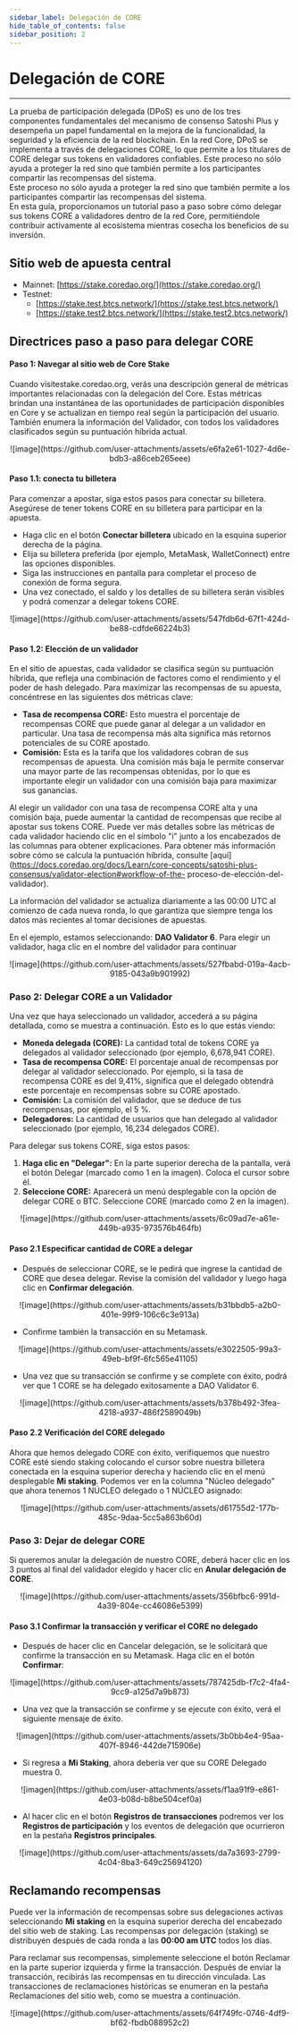 ```yaml
---
sidebar_label: Delegación de CORE
hide_table_of_contents: false
sidebar_position: 2
---
```


# Delegación de CORE

---

La prueba de participación delegada (DPoS) es uno de los tres componentes fundamentales del mecanismo de consenso Satoshi Plus y desempeña un papel fundamental en la mejora de la funcionalidad, la seguridad y la eficiencia de la red blockchain. En la red Core, DPoS se implementa a través de delegaciones CORE, lo que permite a los titulares de CORE delegar sus tokens en validadores confiables. Este proceso no sólo ayuda a proteger la red sino que también permite a los participantes compartir las recompensas del sistema.\
Este proceso no sólo ayuda a proteger la red sino que también permite a los participantes compartir las recompensas del sistema.\
En esta guía, proporcionamos un tutorial paso a paso sobre cómo delegar sus tokens CORE a validadores dentro de la red Core, permitiéndole contribuir activamente al ecosistema mientras cosecha los beneficios de su inversión.

## Sitio web de apuesta central

- Mainnet: [https://stake.coredao.org/](https://stake.coredao.org/)
- Testnet: 
    - [https://stake.test.btcs.network/](https://stake.test.btcs.network/)
    - [https://stake.test2.btcs.network/](https://stake.test2.btcs.network/)

## Directrices paso a paso para delegar CORE

#### Paso 1: Navegar al sitio web de Core Stake

Cuando visitestake.coredao.org, verás una descripción general de métricas importantes relacionadas con la delegación del Core. Estas métricas brindan una instantánea de las oportunidades de participación disponibles en Core y se actualizan en tiempo real según la participación del usuario. También enumera la información del Validador, con todos los validadores clasificados según su puntuación híbrida actual.

<p align="center">![image](https://github.com/user-attachments/assets/e6fa2e61-1027-4d6e-bdb3-a86ceb265eee)</p>

#### Paso 1.1: conecta tu billetera

Para comenzar a apostar, siga estos pasos para conectar su billetera. Asegúrese de tener tokens CORE en su billetera para participar en la apuesta.

- Haga clic en el botón **Conectar billetera** ubicado en la esquina superior derecha de la página.
- Elija su billetera preferida (por ejemplo, MetaMask, WalletConnect) entre las opciones disponibles.
- Siga las instrucciones en pantalla para completar el proceso de conexión de forma segura.
- Una vez conectado, el saldo y los detalles de su billetera serán visibles y podrá comenzar a delegar tokens CORE.

<p align="center">![image](https://github.com/user-attachments/assets/547fdb6d-67f1-424d-be88-cdfde66224b3)</p>

#### Paso 1.2: Elección de un validador

En el sitio de apuestas, cada validador se clasifica según su puntuación híbrida, que refleja una combinación de factores como el rendimiento y el poder de hash delegado. Para maximizar las recompensas de su apuesta, concéntrese en las siguientes dos métricas clave:

- **Tasa de recompensa CORE:** Esto muestra el porcentaje de recompensas CORE que puede ganar al delegar a un validador en particular. Una tasa de recompensa más alta significa más retornos potenciales de su CORE apostado.
- **Comisión:** Esta es la tarifa que los validadores cobran de sus recompensas de apuesta. Una comisión más baja le permite conservar una mayor parte de las recompensas obtenidas, por lo que es importante elegir un validador con una comisión baja para maximizar sus ganancias.

Al elegir un validador con una tasa de recompensa CORE alta y una comisión baja, puede aumentar la cantidad de recompensas que recibe al apostar sus tokens CORE. Puede ver más detalles sobre las métricas de cada validador haciendo clic en el símbolo "i" junto a los encabezados de las columnas para obtener explicaciones. Para obtener más información sobre cómo se calcula la puntuación híbrida, consulte [aquí](https://docs.coredao.org/docs/Learn/core-concepts/satoshi-plus-consensus/validator-election#workflow-of-the- proceso-de-elección-del-validador).

La información del validador se actualiza diariamente a las 00:00 UTC al comienzo de cada nueva ronda, lo que garantiza que siempre tenga los datos más recientes al tomar decisiones de apuestas.

En el ejemplo, estamos seleccionando: **DAO Validator 6**. Para elegir un validador, haga clic en el nombre del validador para continuar

<p align="center">![image](https://github.com/user-attachments/assets/527fbabd-019a-4acb-9185-043a9b901992)</p>

### Paso 2: Delegar CORE a un Validador

Una vez que haya seleccionado un validador, accederá a su página detallada, como se muestra a continuación. Esto es lo que estás viendo:

- **Moneda delegada (CORE):** La cantidad total de tokens CORE ya delegados al validador seleccionado (por ejemplo, 6,678,941 CORE).
- **Tasa de recompensa CORE:** El porcentaje anual de recompensas por delegar al validador seleccionado. Por ejemplo, si la tasa de recompensa CORE es del 9,41%, significa que el delegado obtendrá este porcentaje en recompensas sobre su CORE apostado.
- **Comisión:** La comisión del validador, que se deduce de tus recompensas, por ejemplo, el 5 %.
- **Delegadores:** La cantidad de usuarios que han delegado al validador seleccionado (por ejemplo, 16,234 delegados CORE).

Para delegar sus tokens CORE, siga estos pasos:

1. **Haga clic en "Delegar":** En la parte superior derecha de la pantalla, verá el botón Delegar (marcado como 1 en la imagen). Coloca el cursor sobre él.
2. **Seleccione CORE:** Aparecerá un menú desplegable con la opción de delegar CORE o BTC. Seleccione CORE (marcado como 2 en la imagen).

<p align="center">![image](https://github.com/user-attachments/assets/6c09ad7e-a61e-449b-a935-973576b464fb)</p>

#### Paso 2.1 Especificar cantidad de CORE a delegar

- Después de seleccionar CORE, se le pedirá que ingrese la cantidad de CORE que desea delegar. Revise la comisión del validador y luego haga clic en **Confirmar delegación**.

<p align="center">![image](https://github.com/user-attachments/assets/b31bbdb5-a2b0-401e-99f9-106c6c3e913a)</p>

- Confirme también la transacción en su Metamask.

<p align="center">![image](https://github.com/user-attachments/assets/e3022505-99a3-49eb-bf9f-6fc565e41105)</p>

- Una vez que su transacción se confirme y se complete con éxito, podrá ver que 1 CORE se ha delegado exitosamente a DAO Validator 6.

<p align="center">![image](https://github.com/user-attachments/assets/b378b492-3fea-4218-a937-486f2589049b)</p>

#### Paso 2.2 Verificación del CORE delegado

Ahora que hemos delegado CORE con éxito, verifiquemos que nuestro CORE esté siendo staking colocando el cursor sobre nuestra billetera conectada en la esquina superior derecha y haciendo clic en el menú desplegable **Mi staking**. Podemos ver en la columna "Núcleo delegado" que ahora tenemos 1 NÚCLEO delegado o 1 NÚCLEO asignado:

<p align="center">![image](https://github.com/user-attachments/assets/d61755d2-177b-485c-9daa-5cc5a863b60d)</p>

### Paso 3: Dejar de delegar CORE

Si queremos anular la delegación de nuestro CORE, deberá hacer clic en los 3 puntos al final del validador elegido y hacer clic en **Anular delegación de CORE**.

<p align="center">![image](https://github.com/user-attachments/assets/356bfbc6-991d-4a39-804e-cc46086e5399)</p>

#### Paso 3.1 Confirmar la transacción y verificar el CORE no delegado

- Después de hacer clic en Cancelar delegación, se le solicitará que confirme la transacción en su Metamask. Haga clic en el botón **Confirmar**:

<p align="center">![image](https://github.com/user-attachments/assets/787425db-f7c2-4fa4-9cc9-a125d7a9b873)</p>

- Una vez que la transacción se confirme y se ejecute con éxito, verá el siguiente mensaje de éxito.

<p align="center">![imagen](https://github.com/user-attachments/assets/3b0bb4e4-95aa-407f-8946-442de715906e)</p>

- Si regresa a **Mi Staking**, ahora debería ver que su CORE Delegado muestra 0.

<p align="center">![imagen](https://github.com/user-attachments/assets/f1aa91f9-e861-4e03-b08d-b8be504cef0a)</p>

- Al hacer clic en el botón **Registros de transacciones** podremos ver los **Registros de participación** y los eventos de delegación que ocurrieron en la pestaña **Registros principales**.

<p align="center">![image](https://github.com/user-attachments/assets/da7a3693-2799-4c04-8ba3-649c25694120)</p>

## Reclamando recompensas

Puede ver la información de recompensas sobre sus delegaciones activas seleccionando **Mi staking** en la esquina superior derecha del encabezado del sitio web de staking. Las recompensas por delegación (staking) se distribuyen después de cada ronda a las **00:00 am UTC** todos los días.

Para reclamar sus recompensas, simplemente seleccione el botón Reclamar en la parte superior izquierda y firme la transacción. Después de enviar la transacción, recibirás las recompensas en tu dirección vinculada. Las transacciones de reclamaciones históricas se enumeran en la pestaña Reclamaciones del sitio web, como se muestra a continuación.

<p align="center">![image](https://github.com/user-attachments/assets/64f749fc-0746-4df9-bf62-fbdb088952c2)</p>
